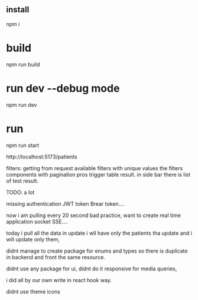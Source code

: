 ## install
npm i

# build
npm run build

# run dev --debug mode
npm run dev

# run 
npm run start

http://localhost:5173/patients

filters:
getting from request available filters with unique values
the filters components with pagination pros trigger table result.
in side bar there is list of test result.


TODO:
a lot

missing authentication JWT token Brear token....

now i am pulling every 20 second bad practice,
want to create real time application socket SSE....

today i pull all the data in update i wll have only the patients tha update and i will update only them,

didnt manage to create package for enums and types so there is duplicate in backend and front the same resource.

didnt use any package for ui, didnt do it responsive for media queries,

i did all by our own
write in react hook way.

didnt use theme icons 
